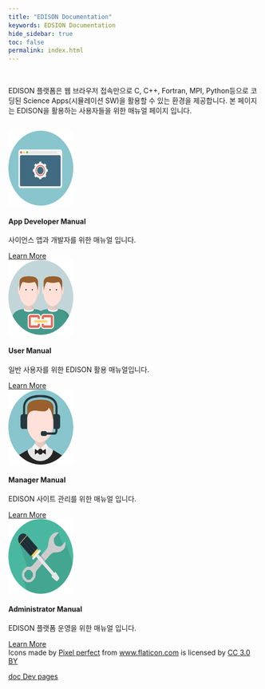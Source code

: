 ```yaml
---
title: "EDISON Documentation"
keywords: EDSION Documentation
hide_sidebar: true
toc: false
permalink: index.html
---
```



<div class="row">
    <div class="col-md-12 col-sm-12">
        <br>
        <p>EDISON 플랫폼은 웹 브라우저 접속만으로 C, C++, Fortran, MPI, Python등으로 코딩된 Science Apps(시뮬레이션 SW)을 활용할 수 있는 환경을 제공합니다. 본 페이지는 EDISON을 활용하는 사용자들을 위한 매뉴얼 페이지 입니다.</p>
        <br>
    </div>
    <div class="col-md-offset-2 col-md-4 col-sm-6">
        <div class="panel panel-default text-center">
            <div class="panel-heading">
                <img style="margin:0px;height: 150px;width: 130px;" src="/images/sgv/appdeveloper.svg" />
            </div>
            <div class="panel-body">
                <h4>App Developer Manual</h4>
                <p>사이언스 앱과 개발자를 위한 매뉴얼 입니다.</p>
                <a href="/solverdev_intro.html" class="btn btn-primary">Learn More</a>
            </div>
        </div>
    </div>
    <div class="col-md-4 col-sm-6">
        <div class="panel panel-default text-center">
            <div class="panel-heading">
                <img style="margin:0px;height: 150px;width: 130px;" src="/images/sgv/user.svg" />
            </div>
            <div class="panel-body">
                <h4>User Manual</h4>
                <p>일반 사용자를 위한 EDISON 활용 매뉴얼입니다.</p>
                <a href="/user_intro.html" class="btn btn-primary">Learn More</a>
            </div>
        </div>
    </div>
    <div class="col-md-offset-2 col-md-4 col-sm-6">
        <div class="panel panel-default text-center">
            <div class="panel-heading">
                <img style="margin:0px;height: 150px;width: 130px;" src="/images/sgv/manager.svg" />
            </div>
            <div class="panel-body">
                <h4>Manager Manual</h4>
                <p>EDISON 사이트 관리를 위한 매뉴얼 입니다.</p>
                <a href="/sitemanager1.html" class="btn btn-primary">Learn More</a>
            </div>
        </div>
    </div>
    <div class="col-md-4 col-sm-6">
        <div class="panel panel-default text-center">
            <div class="panel-heading">
                <img style="margin:0px;height: 150px;width: 130px;" src="/images/sgv/admin.svg" />
            </div>
            <div class="panel-body">
                <h4>Administrator Manual</h4>
                <p>EDISON 플랫폼 운영을 위한 매뉴얼 입니다.</p>
                <a href="/admin_intro.html" class="btn btn-primary">Learn More</a>
            </div>
        </div>
    </div>
</div>





<div>Icons made by <a href="https://www.flaticon.com/authors/pixel-perfect" title="Pixel perfect">Pixel perfect</a> from <a href="https://www.flaticon.com/" 			    title="Flaticon">www.flaticon.com</a> is licensed by <a href="http://creativecommons.org/licenses/by/3.0/" 			    title="Creative Commons BY 3.0" target="_blank">CC 3.0 BY</a></div>

[doc Dev pages](docdev_intro.html)
